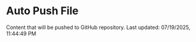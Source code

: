 # Auto Push File

Content that will be pushed to GitHub repository.
Last updated: 07/19/2025, 11:44:49 PM